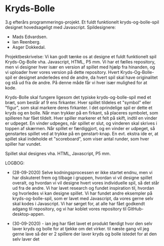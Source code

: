 # Kryds-Bolle
3.g efterårs programmerings-projekt. Et fuldt funktionelt kryds-og-bolle-spil designet hovedsageligt med Javascript. 
Spildesignere: 
 - Mads Edvardsen.
 - Ian Reenberg.
 - Asger Dokkedal.
 
Projektbeskrivelse: 
Vi kan godt tænke os at designe et fuldt funktionelt spil Kryds-Og-Bolle vha. Javascript, HTML, P5 mm. 
Vi har et fælles repository, men vi designer hver især en version af spillet med hjælp fra hinanden, og vi uploader hver vores version på dette repository. 
Hvert Kryds-Og-Bolle-spil er designet anderledes end de andre, da hvert spil skal have originalitet og stå ud fra de andre. På denne måde får vi hver især mulighed for at kode. 

Kryds-Bolle skal fungere ligesom det typiske kryds-og-bolle-spil med et bræt, som består af 9 ens firkanter. Hver spillet tildeles et "symbol" eller "figur", som skal markere deres firkanter. I det oprindelige spil er dette et kryds og en bolle. 
Når man trykker på en firkant, så placeres symbolet, som spilleren har fået tildelt. Hver spiller markerer et felt på skift, indtil en vinder er udpeget. En vinder udpeges, når spillet er slut, og vinderen skal skrives i toppen af skærmen. Når spillet er færdiggjort, og en vinder er udpeget, så genstartes spillet ved at trykke på en genstart-knap. 
En evt. ekstra ide er, at spillet skal indeholde et "scoreboard", som viser antal runder, som hver spiller har vundet. 

Spillet skal designes vha. HTML, Javascript, P5 mm. 



LOGBOG: 

 - (28-09-2020)
Selve kodningsprocessen er ikke startet endnu, men vi har diskuteret frem og tilbage i gruppen, hvordan vi vil designe spillet overalt, og hvordan vi vil designe hvert vores individuelle spil, så det står ud fra de andre. Vi har lavet research og fundet inspiration til, hvordan og hvorledes vi kan designe spillet. Vi har fundet andre eksempler på kryds-og-bolle-spil, som er lavet med Javascript, da vores gerne selv skal kodes i Javascript. 
Vi har sørget for, at alle har fået godkendt adgang til repository, og vi har koblet vores repository til GitHub-desktop-appen. 

 - (30-09-2020) - ian
jeg har fået lavet et produkt færdigt hvor den selv laver kryds og bolle for at tjekke om det virker. til næste gang vil jeg gerne lave så der er 2 spillere der laver kryds og bolle istedet for at den selv laver det

